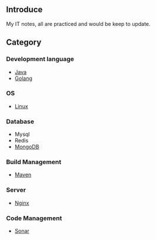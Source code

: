 ## Introduce
My IT notes, all are practiced and would be keep to update.

## Category
### Development language
- [Java](https://github.com/luffyke/notes/tree/master/java)
- [Golang](https://github.com/luffyke/notes/tree/master/go)

### OS
- [Linux](https://github.com/luffyke/notes/tree/master/linux)

### Database
- Mysql
- Redis
- [MongoDB](https://github.com/luffyke/notes/tree/master/mongo)

### Build Management
- [Maven](https://github.com/luffyke/notes/tree/master/maven)

### Server
- [Nginx](https://github.com/luffyke/notes/tree/master/nginx)

### Code Management
- [Sonar](https://github.com/luffyke/notes/tree/master/sonar)
